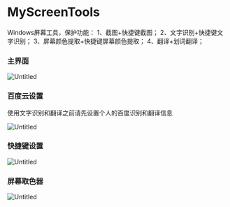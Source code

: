 # MyScreenTools

Windows屏幕工具，保护功能： 1、截图+快捷键截图； 2、文字识别+快捷键文字识别； 3、屏幕颜色提取+快捷键屏幕颜色提取； 4、翻译+划词翻译；

### 主界面

![Untitled](https://s3.us-west-2.amazonaws.com/secure.notion-static.com/151d5dbf-d9c8-4da0-980e-51bc2dd23cc0/Untitled.png?X-Amz-Algorithm=AWS4-HMAC-SHA256&X-Amz-Content-Sha256=UNSIGNED-PAYLOAD&X-Amz-Credential=AKIAT73L2G45EIPT3X45%2F20220616%2Fus-west-2%2Fs3%2Faws4_request&X-Amz-Date=20220616T143523Z&X-Amz-Expires=86400&X-Amz-Signature=8d25212bcfc2bf721172ef119e880a088889719c5aabb0a207c6c5341f29c5b8&X-Amz-SignedHeaders=host&response-content-disposition=filename%20%3D%22Untitled.png%22&x-id=GetObject)

### 百度云设置

使用文字识别和翻译之前请先设置个人的百度识别和翻译信息

![Untitled](https://s3.us-west-2.amazonaws.com/secure.notion-static.com/43ca01e6-773f-4901-89ce-67c4bd633ee4/Untitled.png?X-Amz-Algorithm=AWS4-HMAC-SHA256&X-Amz-Content-Sha256=UNSIGNED-PAYLOAD&X-Amz-Credential=AKIAT73L2G45EIPT3X45%2F20220616%2Fus-west-2%2Fs3%2Faws4_request&X-Amz-Date=20220616T143555Z&X-Amz-Expires=86400&X-Amz-Signature=f768a68ef682ffa35b29331bbf066c1a2ebe145ff3e1b9eda3c51d5e09f829e9&X-Amz-SignedHeaders=host&response-content-disposition=filename%20%3D%22Untitled.png%22&x-id=GetObject)

### 快捷键设置

![Untitled](https://s3.us-west-2.amazonaws.com/secure.notion-static.com/c792c2cd-d70b-4b69-b198-6e7d0036f0fe/Untitled.png?X-Amz-Algorithm=AWS4-HMAC-SHA256&X-Amz-Content-Sha256=UNSIGNED-PAYLOAD&X-Amz-Credential=AKIAT73L2G45EIPT3X45%2F20220616%2Fus-west-2%2Fs3%2Faws4_request&X-Amz-Date=20220616T143614Z&X-Amz-Expires=86400&X-Amz-Signature=dffaaab2f2bb69793d4390a63d51617a11d59640e76180ed9355d846d0b82c43&X-Amz-SignedHeaders=host&response-content-disposition=filename%20%3D%22Untitled.png%22&x-id=GetObject)

### 屏幕取色器

![Untitled](https://s3.us-west-2.amazonaws.com/secure.notion-static.com/f3c0010d-aad7-48f4-9f91-5b482ab30a70/Untitled.png?X-Amz-Algorithm=AWS4-HMAC-SHA256&X-Amz-Content-Sha256=UNSIGNED-PAYLOAD&X-Amz-Credential=AKIAT73L2G45EIPT3X45%2F20220616%2Fus-west-2%2Fs3%2Faws4_request&X-Amz-Date=20220616T143643Z&X-Amz-Expires=86400&X-Amz-Signature=70b07c14ddd301758c39377138c683fcae6715435a6ddca238733b4607abf1c9&X-Amz-SignedHeaders=host&response-content-disposition=filename%20%3D%22Untitled.png%22&x-id=GetObject)




